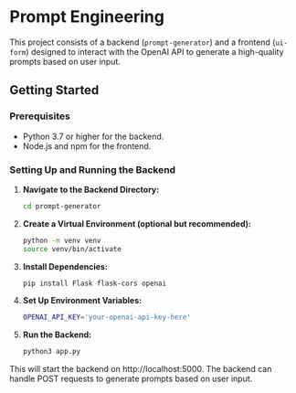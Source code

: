 # Prompt Engineering

This project consists of a backend (`prompt-generator`) and a frontend (`ui-form`) designed to interact with the OpenAI API to generate a high-quality prompts based on user input.

## Getting Started

### Prerequisites

- Python 3.7 or higher for the backend.
- Node.js and npm for the frontend.

### Setting Up and Running the Backend

1. **Navigate to the Backend Directory:**

   ```bash
   cd prompt-generator
2. **Create a Virtual Environment (optional but recommended):**

   ```bash
   python -m venv venv
   source venv/bin/activate
3. **Install Dependencies:**

    ```bash
    pip install Flask flask-cors openai
4. **Set Up Environment Variables:**

    ```bash
    OPENAI_API_KEY='your-openai-api-key-here'
5. **Run the Backend:**

    ```bash
    python3 app.py
    
This will start the backend on http://localhost:5000. The backend can handle POST requests to generate prompts based on user input.

